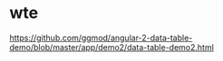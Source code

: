 # wte
https://github.com/ggmod/angular-2-data-table-demo/blob/master/app/demo2/data-table-demo2.html
